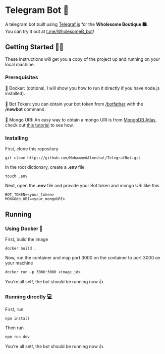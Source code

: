# Telegram Bot 🤖

A telegram bot built using [Telegraf.js](https://telegraf.js.org/) for the <strong>Wholesome Boutique 🛍️</strong>.
<br/>You can try it out at [t.me/WholesomeB_bot](t.me/WholesomeB_bot)!

## Getting Started 👨‍💻

These instructions will get you a copy of the project up and running on your local machine.

### Prerequisites

🐳 Docker: (optional, I will show you how to run it directly if you have node.js installed).
<br/><br/>🦾 Bot Token: you can obtain your bot token from [/botfather](https://t.me/botfather) with the <strong>/newbot</strong> command.
<br/><br/>🔗 Mongo URI: An easy way to obtain a mongo URI is from [MongoDB Atlas](https://www.mongodb.com/cloud/atlas/register), check out [this tutorial](https://medium.com/@bretcameron/mongodb-a-beginners-guide-8fca0c7787a4) to see how.


### Installing

First, clone this repository

```
git clone https://github.com/MohammedAlmeshal/TelegrafBot.git
```

In the root dictionary, create a **.env** file

```
touch .env
```

Next, open the **.env** file and provide your Bot token and mongo URI like this

```
BOT_TOKEN=<your_token>
MONGOdb_URI=<your_mongoURI>
```

## Running

### Using Docker 🐳 

First, build the image

```
docker build .
```

Now, run the container and map port 3000 on the container to port 3000 on your machine

```
docker run -p 3000:3000 <image_id>
```

You're all set!, the bot should be running now 👍.


### Running directly 💻

First, run

```
npm install
```
Then run

```
npm run dev
```
You're all set!, the bot should be running now 👍.
